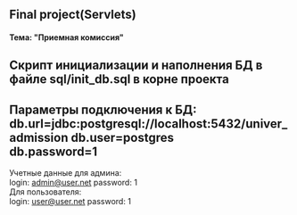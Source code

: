 ## Final project(Servlets)
#### Тема: "Приемная комиссия"
Скрипт инициализации и наполнения БД в файле sql/init_db.sql в корне проекта  
---
Параметры подключения к БД:  
db.url=jdbc:postgresql://localhost:5432/univer_admission
db.user=postgres  
db.password=1  
---
Учетные данные для админа:  
login: admin@user.net
password: 1  
Для пользователя:  
login: user@user.net
password: 1 
